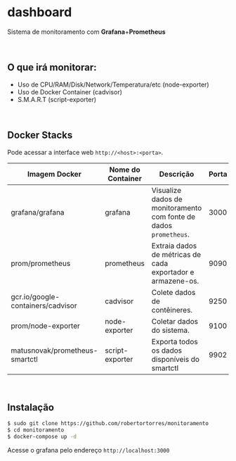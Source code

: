 

# dashboard

Sistema de monitoramento com **Grafana**+**Prometheus**

<br>

## O que irá monitorar:
* Uso de CPU/RAM/Disk/Network/Temperatura/etc (node-exporter)
* Uso de Docker Container (cadvisor)
* S.M.A.R.T (script-exporter)

<br>

## Docker Stacks

Pode acessar a interface web `http://<host>:<porta>`.

|Imagem Docker|Nome do Container|Descrição|Porta|
|-|-|-|-|
|grafana/grafana|grafana|Visualize dados de monitoramento com fonte de dados `prometheus`.|3000|
|prom/prometheus|prometheus|Extraia dados de métricas de cada exportador e armazene-os.|9090|
|gcr.io/google-containers/cadvisor|cadvisor|Colete dados de contêineres.|9250|
|prom/node-exporter|node-exporter|Coletar dados do sistema.|9100|
|matusnovak/prometheus-smartctl|script-exporter|Exporta todos os dados disponíveis do smartctl|9902|

<br>

## Instalação
```bash
$ sudo git clone https://github.com/robertortorres/monitoramento
$ cd monitoramento
$ docker-compose up -d
```

Acesse o grafana pelo endereço `http://localhost:3000`

